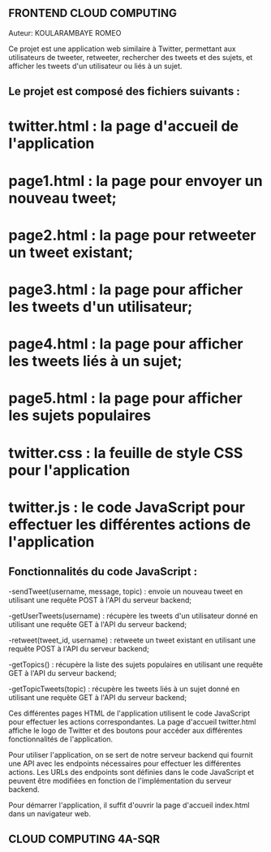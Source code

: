 ##  FRONTEND CLOUD COMPUTING

Auteur:
KOULARAMBAYE ROMEO

Ce projet est une application web similaire à Twitter, permettant aux utilisateurs de tweeter, retweeter, rechercher des tweets et des sujets, et afficher les tweets d'un utilisateur ou liés à un sujet.

## Le projet est composé des fichiers suivants :

# twitter.html :  la page d'accueil de l'application
# page1.html : la page pour envoyer un nouveau tweet;
# page2.html : la page pour retweeter un tweet existant;
# page3.html : la page pour afficher les tweets d'un utilisateur;
# page4.html : la page pour afficher les tweets liés à un sujet;
# page5.html : la page pour afficher les sujets populaires
# twitter.css : la feuille de style CSS pour l'application
# twitter.js : le code JavaScript pour effectuer les différentes actions de l'application

## Fonctionnalités du code JavaScript :

-sendTweet(username, message, topic) : envoie un nouveau tweet en utilisant une requête POST à l'API du serveur backend;

-getUserTweets(username) : récupère les tweets d'un utilisateur donné en utilisant une requête GET à l'API du serveur backend;

-retweet(tweet_id, username) : retweete un tweet existant en utilisant une requête POST à l'API du serveur backend;

-getTopics() : récupère la liste des sujets populaires en utilisant une requête GET à l'API du serveur backend;

-getTopicTweets(topic) : récupère les tweets liés à un sujet donné en utilisant une requête GET à l'API du serveur backend;

Ces différentes pages HTML de l'application utilisent le code JavaScript pour effectuer les actions correspondantes. La page d'accueil twitter.html affiche le logo de Twitter et des boutons pour accéder aux différentes fonctionnalités de l'application.

Pour utiliser l'application, on se sert de notre serveur backend qui fournit une API avec les endpoints nécessaires pour effectuer les différentes actions. Les URLs des endpoints sont définies dans le code JavaScript et peuvent être modifiées en fonction de l'implémentation du serveur backend.

Pour démarrer l'application, il suffit d'ouvrir la page d'accueil index.html dans un navigateur web.

## CLOUD COMPUTING 4A-SQR
